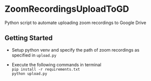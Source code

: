 # ZoomRecordingsUploadToGD
Python script to automate uploading zoom recordings to Google Drive

## Getting Started
* Setup python venv and specify the path of zoom recordings as specified in `upload.py`

* Execute the following commands in terminal <br/>
`pip install -r requirements.txt` <br/>
`python upload.py`
